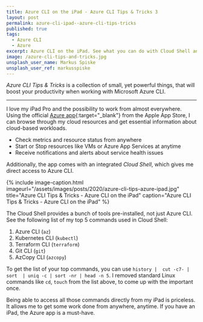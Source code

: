 ```yaml
---
title: Azure CLI on the iPad - Azure CLI Tips & Tricks 3 
layout: post
permalink: azure-cli-ipad--azure-cli-tips-tricks
published: true
tags:
  - Azure CLI
  - Azure
excerpt: Azure CLI on the iPad. See what you can do with Cloud Shell and the offical Azure App for iPadOS
image: /azure-cli-tips-and-tricks.jpg
unsplash_user_name: Markus Spiske
unsplash_user_ref: markusspiske
---
```

*Azure CLI Tips & Tricks* is a collection of small, yet powerful things, that will boost your productivity when working with Microsoft Azure CLI.

---

I love my iPad Pro and the possibility to work from almost everywhere. Using the official [Azure app](https://apps.apple.com/de/app/microsoft-azure/id1219013620#?platform=ipad){:target="_blank"} from the Apple App Store, I can browse through my cloud resources and get essential information about cloud-based workloads.

- Check metrics and resource status from anywhere
- Start or Stop resources like VMs or Azure App Services at anytime
- Receive notifications and alerts about service health issues

Additionally, the app comes with an integrated _Cloud Shell_, which gives me direct access to Azure CLI.

{% include image-caption.html imageurl="/assets/images/posts/2020/azure-cli-tips-azure-ipad.jpg"
title="Azure CLI Tips & Tricks - Azure CLI on the iPad" caption="Azure CLI Tips & Tricks - Azure CLI on the iPad" %}

The Cloud Shell provides a bunch of tools pre-installed, not just Azure CLI. See the following list of my top 5 commands used in Cloud Shell:

1. Azure CLI (`az`)
2. Kubernetes CLI (`kubectl`)
3. Terraform CLI (`terraform`)
4. Git CLI (`git`)
5. AzCopy CLI (`azcopy`)

To get the list of your top commands, you can use `history |  cut -c7- | sort  | uniq -c | sort -nr | head -n 5`. I removed standard Linux commands like `cd`, `touch` from the list above, to come up with the important once.

Being able to access all those commands directly from my iPad is priceless. It allows me to get some work done from anywhere, anytime. If you have an iPad, the Azure app is a must-have.
